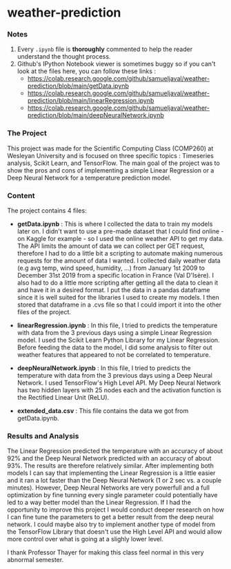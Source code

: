 # weather-prediction

### Notes

1. Every `.ipynb` file is **thoroughly** commented to help the reader understand the thought process.
2. Github's IPython Notebook viewer is sometimes buggy so if you can't look at the files here, you can follow these links : 
    - https://colab.research.google.com/github/samueljaval/weather-prediction/blob/main/getData.ipynb
    - https://colab.research.google.com/github/samueljaval/weather-prediction/blob/main/linearRegression.ipynb
    - https://colab.research.google.com/github/samueljaval/weather-prediction/blob/main/deepNeuralNetwork.ipynb

### The Project
This project was made for the Scientific Computing Class (COMP260) at Wesleyan University and is focused on three specific topics : Timeseries analysis, Scikit Learn, and TensorFlow. The main goal of the project was to show the pros and cons of implementing a simple Linear Regression or a Deep Neural Network for a temperature prediction model. 

### Content
The project contains 4 files: 
- **getData.ipynb** : 
This is where I collected the data to train my models later on. I didn't want to use a pre-made dataset that I could find online - on Kaggle for example - so I used the online weather API to get my data. The API limits the amount of data we can collect per GET request, therefore I had to do a little bit a scripting to automate making numerous requests for the amount of data I wanted. I collected daily weather data (e.g avg temp, wind speed, humidity, ...) from January 1st 2009 to December 31st 2019 from a specific location in France (Val D'Isère). I also had to do a little more scripting after getting all the data to clean it and have it in a desired format. I put the data in a pandas dataframe since it is well suited for the libraries I used to create my models. I then stored that dataframe in a .cvs file so that I could import it into the other files of the project.

- **linearRegression.ipynb** : In this file, I tried to predicts the temperature with data from the 3 previous days using a simple Linear Regression model. I used the Scikit Learn Python Library for my Linear Regression. Before feeding the data to the model, I did some analysis to filter out weather features that appeared to not be correlated to temperature. 

- **deepNeuralNetwork.ipynb** : In this file, I tried to predicts the temperature with data from the 3 previous days using a Deep Neural Network. I used TensorFlow's High Level API. My Deep Neural Network has two hidden layers with 25 nodes each and the activation function is the Rectified Linear Unit (ReLU). 

- **extended_data.csv** : This file contains the data we got from getData.ipynb. 

### Results and Analysis
The Linear Regression predicted the temperature with an accuracy of about 92% and the Deep Neural Network predicted with an accuracy of about 93%. The results are therefore relatively similar. After implementing both models I can say that implementing the Linear Regression is a little easier and it ran a lot faster than the Deep Neural Network (1 or 2 sec vs. a couple minutes). However, Deep Neural Networks are very powerfull and a full optimization by fine tunning every single parameter could potentially have led to a way better model than the Linear Regression. If I had the opportunity to improve this project I would conduct deeper research on how I can fine tune the parameters to get a better result from the deep neural network. I could maybe also try to implement another type of model from the TensorFlow Library that doesn't use the High Level API and would allow more control over what is going at a slighly lower level.

I thank Professor Thayer for making this class feel normal in this very abnormal semester. 
